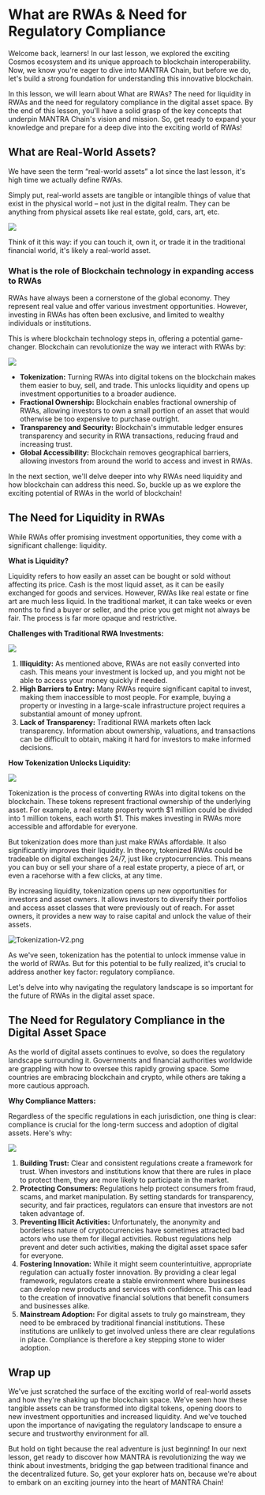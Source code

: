 # What are RWAs & Need for Regulatory Compliance

Welcome back, learners! In our last lesson, we explored the exciting Cosmos ecosystem and its unique approach to blockchain interoperability. Now, we know you're eager to dive into MANTRA Chain, but before we do, let's build a strong foundation for understanding this innovative blockchain.

In this lesson, we will learn about What are RWAs? The need for liquidity in RWAs and the need for regulatory compliance in the digital asset space. By the end of this lesson, you'll have a solid grasp of the key concepts that underpin MANTRA Chain's vision and mission. So, get ready to expand your knowledge and prepare for a deep dive into the exciting world of RWAs!

## What are Real-World Assets?

We have seen the term “real-world assets” a lot since the last lesson, it's high time we actually define RWAs.

Simply put, real-world assets are tangible or intangible things of value that exist in the physical world – not just in the digital realm. They can be anything from physical assets like real estate, gold, cars, art, etc.

![](https://github.com/0xmetaschool/Learning-Projects/blob/main/assests_for_all/assets-for-MANTRA-C1/MANTRA%20C1%20L3%20Image%201.webp?raw=true)

Think of it this way: if you can touch it, own it, or trade it in the traditional financial world, it's likely a real-world asset.

### What is the role of Blockchain technology in expanding access to RWAs

RWAs have always been a cornerstone of the global economy. They represent real value and offer various investment opportunities. However, investing in RWAs has often been exclusive, and limited to wealthy individuals or institutions.

This is where blockchain technology steps in, offering a potential game-changer. Blockchain can revolutionize the way we interact with RWAs by:

![](https://github.com/0xmetaschool/Learning-Projects/blob/main/assests_for_all/assets-for-MANTRA-C1/MANTRA%20C1%20L3%20Image%202.webp?raw=true)

- **Tokenization:** Turning RWAs into digital tokens on the blockchain makes them easier to buy, sell, and trade. This unlocks liquidity and opens up investment opportunities to a broader audience.
- **Fractional Ownership:** Blockchain enables fractional ownership of RWAs, allowing investors to own a small portion of an asset that would otherwise be too expensive to purchase outright.
- **Transparency and Security:** Blockchain's immutable ledger ensures transparency and security in RWA transactions, reducing fraud and increasing trust.
- **Global Accessibility:** Blockchain removes geographical barriers, allowing investors from around the world to access and invest in RWAs.

In the next section, we'll delve deeper into why RWAs need liquidity and how blockchain can address this need. So, buckle up as we explore the exciting potential of RWAs in the world of blockchain!

## The Need for Liquidity in RWAs

While RWAs offer promising investment opportunities, they come with a significant challenge: liquidity.

**What is Liquidity?**

Liquidity refers to how easily an asset can be bought or sold without affecting its price. Cash is the most liquid asset, as it can be easily exchanged for goods and services. However, RWAs like real estate or fine art are much less liquid. In the traditional market, it can take weeks or even months to find a buyer or seller, and the price you get might not always be fair. The process is far more opaque and restrictive.

**Challenges with Traditional RWA Investments:**

![](https://github.com/0xmetaschool/Learning-Projects/blob/main/assests_for_all/assets-for-MANTRA-C1/MANTRA%20C1%20L3%20Image%203.webp?raw=true)

1. **Illiquidity:** As mentioned above, RWAs are not easily converted into cash. This means your investment is locked up, and you might not be able to access your money quickly if needed.
2. **High Barriers to Entry:** Many RWAs require significant capital to invest, making them inaccessible to most people. For example, buying a property or investing in a large-scale infrastructure project requires a substantial amount of money upfront.
3. **Lack of Transparency:** Traditional RWA markets often lack transparency. Information about ownership, valuations, and transactions can be difficult to obtain, making it hard for investors to make informed decisions.

**How Tokenization Unlocks Liquidity:**

![](https://github.com/0xmetaschool/Learning-Projects/blob/main/assests_for_all/assets-for-MANTRA-C1/MANTRA%20C1%20L3%20Image%204.webp?raw=true)

Tokenization is the process of converting RWAs into digital tokens on the blockchain. These tokens represent fractional ownership of the underlying asset. For example, a real estate property worth \$1 million could be divided into 1 million tokens, each worth $1. This makes investing in RWAs more accessible and affordable for everyone.

But tokenization does more than just make RWAs affordable. It also significantly improves their liquidity. In theory, tokenized RWAs could be tradeable on digital exchanges 24/7, just like cryptocurrencies. This means you can buy or sell your share of a real estate property, a piece of art, or even a racehorse with a few clicks, at any time.

By increasing liquidity, tokenization opens up new opportunities for investors and asset owners. It allows investors to diversify their portfolios and access asset classes that were previously out of reach. For asset owners, it provides a new way to raise capital and unlock the value of their assets.

![Tokenization-V2.png](https://github.com/0xmetaschool/Learning-Projects/blob/main/assests_for_all/assets-for-MANTRA-C1/MANTRA%20C1%20L3%20Image%205.webp?raw=true)

As we've seen, tokenization has the potential to unlock immense value in the world of RWAs. But for this potential to be fully realized, it's crucial to address another key factor: regulatory compliance.

Let's delve into why navigating the regulatory landscape is so important for the future of RWAs in the digital asset space.

## The Need for Regulatory Compliance in the Digital Asset Space

As the world of digital assets continues to evolve, so does the regulatory landscape surrounding it. Governments and financial authorities worldwide are grappling with how to oversee this rapidly growing space. Some countries are embracing blockchain and crypto, while others are taking a more cautious approach.

**Why Compliance Matters:**

Regardless of the specific regulations in each jurisdiction, one thing is clear: compliance is crucial for the long-term success and adoption of digital assets. Here's why:

![](https://github.com/0xmetaschool/Learning-Projects/blob/main/assests_for_all/assets-for-MANTRA-C1/MANTRA%20C1%20L3%20Image%206.webp?raw=true)

1. **Building Trust:** Clear and consistent regulations create a framework for trust. When investors and institutions know that there are rules in place to protect them, they are more likely to participate in the market.
2. **Protecting Consumers:** Regulations help protect consumers from fraud, scams, and market manipulation. By setting standards for transparency, security, and fair practices, regulators can ensure that investors are not taken advantage of.
3. **Preventing Illicit Activities:** Unfortunately, the anonymity and borderless nature of cryptocurrencies have sometimes attracted bad actors who use them for illegal activities. Robust regulations help prevent and deter such activities, making the digital asset space safer for everyone.
4. **Fostering Innovation:** While it might seem counterintuitive, appropriate regulation can actually foster innovation. By providing a clear legal framework, regulators create a stable environment where businesses can develop new products and services with confidence. This can lead to the creation of innovative financial solutions that benefit consumers and businesses alike.
5. **Mainstream Adoption:** For digital assets to truly go mainstream, they need to be embraced by traditional financial institutions. These institutions are unlikely to get involved unless there are clear regulations in place. Compliance is therefore a key stepping stone to wider adoption.

## Wrap up

We've just scratched the surface of the exciting world of real-world assets and how they're shaking up the blockchain space. We've seen how these tangible assets can be transformed into digital tokens, opening doors to new investment opportunities and increased liquidity. And we've touched upon the importance of navigating the regulatory landscape to ensure a secure and trustworthy environment for all.

But hold on tight because the real adventure is just beginning! In our next lesson, get ready to discover how MANTRA is revolutionizing the way we think about investments, bridging the gap between traditional finance and the decentralized future. So, get your explorer hats on, because we're about to embark on an exciting journey into the heart of MANTRA Chain!
